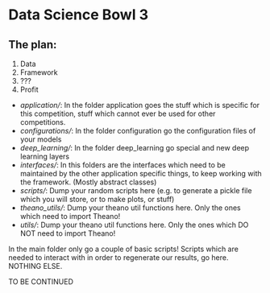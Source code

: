 # Data Science Bowl 3

## The plan:
1. Data
2. Framework
3. ???
4. Profit

* *application/*: In the folder application goes the stuff which is specific for this competition, stuff which cannot ever be used for other competitions.
* *configurations/*: In the folder configuration go the configuration files of your models
* *deep_learning/*: In the folder deep_learning go special and new deep learning layers
* *interfaces/*: In this folders are the interfaces which need to be maintained by the other application specific things, to keep working with the framework. (Mostly abstract classes)
* *scripts/*: Dump your random scripts here (e.g. to generate a pickle file which you will store, or to make plots, or stuff)
* *theano_utils/*: Dump your theano util functions here. Only the ones which need to import Theano!
* *utils/*: Dump your theano util functions here. Only the ones which DO NOT need to import Theano!

In the main folder only go a couple of basic scripts! Scripts which are needed to interact with in order to regenerate our results, go here. NOTHING ELSE.

TO BE CONTINUED
